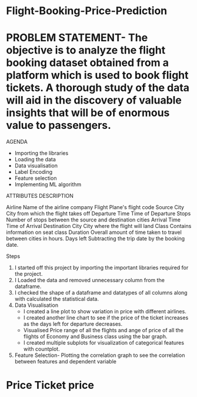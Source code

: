# Flight-Booking-Price-Prediction

# PROBLEM STATEMENT- The objective is to analyze the flight booking dataset obtained from a platform which is used to book flight tickets. A thorough study of the data will aid in the discovery of valuable insights that will be of enormous value to passengers.

AGENDA
- Importing the libraries
- Loading the data
- Data visualisation
- Label Encoding
- Feature selection
- Implementing ML algorithm

ATTRIBUTES                            DESCRIPTION

 Airline                               Name of the airline company
 Flight                                Plane's flight code
 Source City                           City from which the flight takes off
 Departure Time                        Time of Departure
 Stops                                 Number of stops between the source and destination cities
 Arrival Time                          Time of Arrival
 Destination City                      City where the flight will land
 Class                                 Contains information on seat class
 Duration                              Overall amount of time taken to travel between cities in hours.
 Days left                             Subtracting the trip date by the booking date.

Steps
1. I started off this project by importing the important libraries required for the project.
2. I Loaded the data and removed unnecessary column from the dataframe.
3. I checked the shape of a dataframe and datatypes of all columns along with calculated the statistical data.
4. Data Visualisation
   - I created a line plot to show variation in price with different airlines.
   - I created another line chart to see if the price of the ticket increases as the days left for departure decreases.
   - Visualised Price range of all the flights and ange of price of all the flights of Economy and Business class using the bar graph.
   - I created multiple subplots for visualization of categorical features with countplot.
5. Feature Selection- Plotting the correlation graph to see the correlation between features and dependent variable


 



# Price                                 Ticket price
